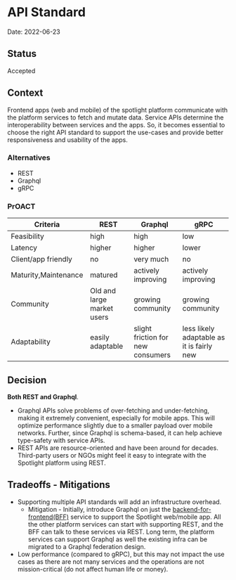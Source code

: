 # API Standard
Date: 2022-06-23

## Status
Accepted

## Context

Frontend apps (web and mobile) of the spotlight platform communicate with the platform services to fetch and mutate data. Service APIs determine the interoperability between services and the apps. So, it becomes essential to choose the right API standard to support the use-cases and provide better responsiveness and usability of the apps.

### Alternatives

- REST
- Graphql
- gRPC

### PrOACT

| Criteria             | REST                       | Graphql                           | gRPC                                      |
| -------------------- | -------------------------- | --------------------------------- | ----------------------------------------- |
| Feasibility          | high                       | high                              | low                                       |
| Latency              | higher                     | higher                            | lower                                     |
| Client/app friendly  | no                         | very much                         | no                                        |
| Maturity,Maintenance | matured                    | actively improving                | actively improving                        |
| Community            | Old and large market users | growing community                 | growing community                         |
| Adaptability         | easily adaptable           | slight friction for new consumers | less likely adaptable as it is fairly new |

## Decision

**Both REST and Graphql**.

- Graphql APIs solve problems of over-fetching and under-fetching, making it extremely convenient, especially for mobile apps. This will optimize performance slightly due to a smaller payload over mobile networks. Further, since Graphql is schema-based, it can help achieve type-safety with service APIs.
- REST APIs are resource-oriented and have been around for decades. Third-party users or NGOs might feel it easy to integrate with the Spotlight platform using REST.

## Tradeoffs - Mitigations

- Supporting multiple API standards will add an infrastructure overhead.
  - Mitigation - Initially, introduce Graphql on just the [backend-for-frontend(BFF)](./adr-bff.md) service to support the Spotlight web/mobile app. All the other platform services can start with supporting REST, and the BFF can talk to these services via REST. Long term, the platform services can support Graphql as well the existing infra can be migrated to a Graphql federation design.
- Low performance (compared to gRPC), but this may not impact the use cases as there are not many services and the operations are not
  mission-critical (do not affect human life or money).
